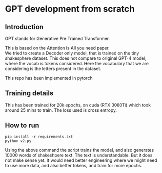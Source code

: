 # GPT development from scratch

## Introduction

GPT stands for Generative Pre Trained Transformer.

This is based on the Attention is All you need paper.  
We tried to create a Decoder only model, that is trained on the tiny shakesphere dataset. This does not compare to original GPT-4 model, where the vocab is tokens considered. Here the vocabulary that we are considering is the letters present in the dataset. 

This repo has been implemented in pytorch

## Training details

This has been trained for 20k epochs, on cuda (RTX 3080Ti) which took around 25 mins to train. The loss used is cross entropy. 

## How to run

```
pip install -r requirements.txt
python v2.py
```

Using the above command the script trains the model, and also generates 10000 words of shakeshpere text. The text is understandable. But it does not make sense yet. It would need better engineering where we might need to use more data, and also better tokens, and train for more epochs.